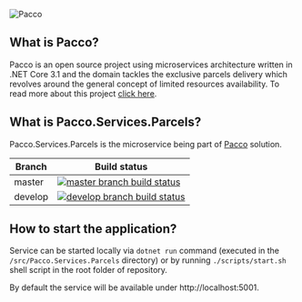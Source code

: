 ![Pacco](https://raw.githubusercontent.com/devmentors/Pacco/master/assets/pacco_logo.png)

**What is Pacco?**
----------------

Pacco is an open source project using microservices architecture written in .NET Core 3.1 and the domain tackles the exclusive parcels delivery which revolves around the general concept of limited resources availability. To read more about this project [click here](https://github.com/devmentors/Pacco).

**What is Pacco.Services.Parcels?**
----------------

Pacco.Services.Parcels is the microservice being part of [Pacco](https://github.com/devmentors/Pacco) solution.

|Branch             |Build status                                                  
|-------------------|-----------------------------------------------------
|master             |[![master branch build status](https://api.travis-ci.org/devmentors/Pacco.Services.Parcels.svg?branch=master)](https://travis-ci.org/devmentors/Pacco.Services.Parcels)
|develop            |[![develop branch build status](https://api.travis-ci.org/devmentors/Pacco.Services.Parcels.svg?branch=develop)](https://travis-ci.org/devmentors/Pacco.Services.Parcels/branches)

**How to start the application?**
----------------

Service can be started locally via `dotnet run` command (executed in the `/src/Pacco.Services.Parcels` directory) or by running `./scripts/start.sh` shell script in the root folder of repository.

By default the service will be available under http://localhost:5001.